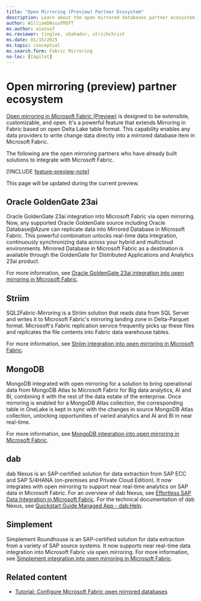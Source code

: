 ```yaml
---
title: "Open Mirroring (Preview) Partner Ecosystem"
description: Learn about the open mirrored databases partner ecosystem in Microsoft Fabric.
author: WilliamDAssafMSFT
ms.author: wiassaf
ms.reviewer: tinglee, sbahadur, ulrichchrist
ms.date: 01/15/2025
ms.topic: conceptual
ms.search.form: Fabric Mirroring
no-loc: [Copilot]
---
```


# Open mirroring (preview) partner ecosystem

[Open mirroring in Microsoft Fabric (Preview)](open-mirroring.md) is designed to be extensible, customizable, and open. It's a powerful feature that extends Mirroring in Fabric based on open Delta Lake table format. This capability enables any data providers to write change data directly into a mirrored database item in Microsoft Fabric.

The following are the open mirroring partners who have already built solutions to integrate with Microsoft Fabric.

[!INCLUDE [feature-preview-note](../../includes/feature-preview-note.md)]

This page will be updated during the current preview.

## Oracle GoldenGate 23ai

Oracle GoldenGate 23ai integration into Microsoft Fabric via open mirroring. Now, any supported Oracle GoldenGate source including Oracle Database@Azure can replicate data into Mirrored Database in Microsoft Fabric. This powerful combination unlocks real-time data integration, continuously synchronizing data across your hybrid and multicloud environments. Mirrored Database in Microsoft Fabric as a destination is available through the GoldenGate for Distributed Applications and Analytics 23ai product.

For more information, see [Oracle GoldenGate 23ai integration into open mirroring in Microsoft Fabric](https://aka.ms/mirroring/oracle-goldengate-23ai-docs).

## Striim

SQL2Fabric-Mirroring is a Striim solution that reads data from SQL Server and writes it to Microsoft Fabric's mirroring landing zone in Delta-Parquet format. Microsoft's Fabric replication service frequently picks up these files and replicates the file contents into Fabric data warehouse tables.

For more information, see [Striim integration into open mirroring in Microsoft Fabric](https://aka.ms/mirroring/striim-docs).

## MongoDB

MongoDB integrated with open mirroring for a solution to bring operational data from MongoDB Atlas to Microsoft Fabric for Big data analytics, AI and BI, combining it with the rest of the data estate of the enterprise. Once mirroring is enabled for a MongoDB Atlas collection, the corresponding table in OneLake is kept in sync with the changes in source MongoDB Atlas collection, unlocking opportunities of varied analytics and AI and BI in near real-time.

For more information, see [MongoDB integration into open mirroring in Microsoft Fabric](https://aka.ms/mirroring/mongodb-docs).

## dab

dab Nexus is an SAP-certified solution for data extraction from SAP ECC and SAP S/4HANA (on-premises and Private Cloud Edition). It now integrates with open mirroring to support near real-time analytics on SAP data in Microsoft Fabric.
For an overview of dab Nexus, see [Effortless SAP Data Integration in Microsoft Fabric](https://aka.ms/mirroring/dab-mirroring-overview).
For the technical documentation of dab Nexus, see [Quickstart Guide Managed App - dab:Help](https://aka.ms/mirroring/dab-mirroring-doc).

## Simplement

Simplement Roundhouse is an SAP-certified solution for data extraction from a variety of SAP source systems. It now supports near real-time data integration into Microsoft Fabric via open mirroring.
For more information, see [Simplement integration into open mirroring in Microsoft Fabric](https://aka.ms/mirroring/simplement-overview).

## Related content

- [Tutorial: Configure Microsoft Fabric open mirrored databases](open-mirroring-tutorial.md)
